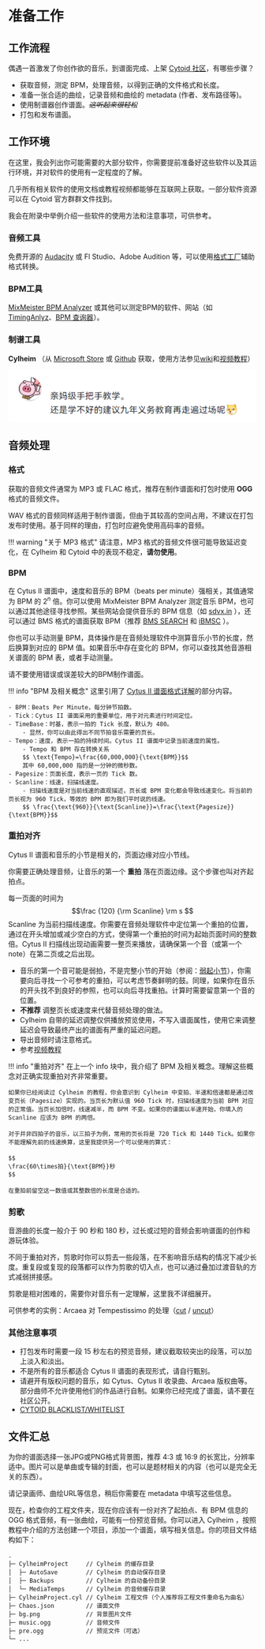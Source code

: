 # 准备工作
 
## 工作流程

偶遇一首激发了你创作欲的音乐，到谱面完成、上架 [Cytoid 社区](https://cytoid.io)，有哪些步骤？

- 获取音频，测定 BPM，处理音频，以得到正确的文件格式和长度。
- 准备一张合适的曲绘，记录音频和曲绘的 metadata (作者、发布路径等)。
- 使用制谱器创作谱面。*~~这听起来很轻松~~*
- 打包和发布谱面。

## 工作环境

在这里，我会列出你可能需要的大部分软件，你需要提前准备好这些软件以及其运行环境，并对软件的使用有一定程度的了解。

几乎所有相关软件的使用文档或教程视频都能够在互联网上获取。一部分软件资源可以在 Cytoid 官方群群文件找到。

我会在附录中举例介绍一些软件的使用方法和注意事项，可供参考。

### 音频工具

免费开源的 [Audacity](https://www.audacityteam.org/) 或 Fl Studio、Adobe Audition 等，可以使用[格式工厂](http://www.pcfreetime.com/formatfactory/CN/index.html)辅助格式转换。

### BPM工具

[MixMeister BPM Analyzer](https://www.mixmeister.com/bpm-analyzer.html) 或其他可以测定BPM的软件、网站（如 [TimingAnlyz](https://osu.ppy.sh/users/126198)、[BPM 查询器](https://vocalremover.org/zh/key-bpm-finder)）。

### 制谱工具

**Cylheim** （从 [Microsoft Store](https://www.microsoft.com/zh-cn/p/cylheim/9pcczswg973k) 或 [Github](https://github.com/Horiztar/Cylheim-Windows/releases) 获取，使用方法参见[wiki](https://github.com/Horiztar/Cylheim-Windows/wiki)和[视频教程](https://www.bilibili.com/video/BV1Ly4y1m7Np)）

![image-20230316114102079](Adagio.assets/image-20230316114102079-1715617193050-1.png)



## 音频处理

### 格式

获取的音频文件通常为 MP3 或 FLAC 格式，推荐在制作谱面和打包时使用 **OGG** 格式的音频文件。

WAV 格式的音频同样适用于制作谱面，但由于其较高的空间占用，不建议在打包发布时使用。基于同样的理由，打包时应避免使用高码率的音频。

!!! warning "关于 MP3 格式"
    请注意，MP3 格式的音频文件很可能导致延迟变化，在 Cylheim 和 Cytoid 中的表现不稳定，**请勿使用**。

### BPM

在 Cytus II 谱面中，速度和音乐的 BPM（beats per minute）强相关，其值通常为 BPM 的 $2^n$​ ​倍。你可以使用 MixMeister BPM Analyzer 测定音乐 BPM，也可以通过其他途径寻找参照。某些网站会提供音乐的 BPM 信息（如 [sdvx.in](https://sdvx.in/) ），还可以通过 BMS 格式的谱面获取 BPM（推荐 [BMS SEARCH](https://bmssearch.net/) 和 [iBMSC](https://www.cs.mcgill.ca/~ryang6/iBMSC/) ）。

你也可以手动测量 BPM，具体操作是在音频处理软件中测算音乐小节的长度，然后换算到对应的 BPM 值。如果音乐中存在变化的 BPM，你可以查找其他音游相关谱面的 BPM 表，或者手动测量。

请不要使用错误或误差较大的BPM制作谱面。

!!! info "BPM 及相关概念"
    这里引用了 [Cytus II 谱面格式详解](https://cytoid.wiki/zh/charting/chart-json.html)的部分内容。
    
    - BPM：Beats Per Minute，每分钟节拍数。
    - Tick：Cytus II 谱面采用的重要单位，用于对元素进行时间定位。
    - TimeBase：时基，表示一拍的 Tick 长度，默认为 480。
        - 显然，你可以由此得出不同节拍音乐需要的页长。
    - Tempo：速度，表示一拍的持续时间。Cytus II 谱面中记录当前速度的属性。
        - Tempo 和 BPM 存在转换关系 
        $$ \text{Tempo}=\frac{60,000,000}{\text{BPM}}$$
        其中 60,000,000 指的是一分钟的微秒数。
    - Pagesize：页面长度，表示一页的 Tick 数。
    - Scanline：线速，扫描线速度。
        - 扫描线速度是对当前线速的直观描述，页长或 BPM 变化都会导致线速变化。将当前的页长视为 960 Tick，等效的 BPM 即为我们平时说的线速。
        $$ \frac{\text{960}}{\text{Scanline}}=\frac{\text{Pagesize}}{\text{BPM}}$$

### 重拍对齐

Cytus II 谱面和音乐的小节是相关的，页面边缘对应小节线。

你需要正确处理音频，让音乐的第一个 **重拍** 落在页面边缘。这个步骤也叫对齐起拍点。

每一页面的时间为
$$\frac {120} {\rm Scanline} \rm s
$$
Scanline 为当前扫描线速度。你需要在音频处理软件中定位第一个重拍的位置，通过在开头增加或减少空白的方式，使得第一个重拍的时间为起始页面时间的整数倍。Cytus II 扫描线出现动画需要一整页来播放，请确保第一个音（或第一个 note）在第二页或之后出现。

- 音乐的第一个音可能是弱拍，不是完整小节的开始（参阅：[弱起小节](https://zhuanlan.zhihu.com/p/89747708)），你需要向后寻找一个可参考的重拍，可以考虑节奏鲜明的鼓。同理，如果你在音乐的开头找不到良好的参照，也可以向后寻找重拍。计算时需要留意第一个音的位置。
- **不推荐** 调整页长或速度来代替音频处理的做法。
- Cylheim 自带的延迟调整仅供播放预览使用，不写入谱面属性，使用它来调整延迟会导致最终产出的谱面有严重的延迟问题。
- 导出音频时请注意格式。
- 参考[视频教程](https://www.bilibili.com/video/BV1a94y1L7jn/)

!!! info "重拍对齐"
    在上一个 info 块中，我介绍了 BPM 及相关概念。理解这些概念对正确实现重拍对齐非常重要。
 
    如果你已经阅读过 Cylheim 的教程，你会意识到 Cylheim 中变拍、半速和倍速都是通过改变页长（Pagesize）实现的。当页长为默认值 960 Tick 时，扫描线速度为当前 BPM 对应的正常值。当页长加倍时，线速减半，而 BPM 不变。如果你的谱面以半速开始，你填入的 Scanline 应该为 BPM 的两倍。

    对于并非四拍子的音乐，以三拍子为例，常用的页长将是 720 Tick 和 1440 Tick。如果你不能理解先前的线速换算，这里我提供另一个可以使用的算式：
    
    $$
    \frac{60\times拍}{\text{BPM}}秒
    $$
    
    在重拍前留空这一数值或其整数倍的长度是合适的。



### 剪歌

音游曲的长度一般介于 90 秒和 180 秒，过长或过短的音频会影响谱面的创作和游玩体验。

不同于重拍对齐，剪歌时你可以剪去一些段落，在不影响音乐结构的情况下减少长度。重复段或复现的段落都可以作为剪歌的切入点，也可以通过叠加过渡音轨的方式减弱拼接感。

剪歌是相对困难的，需要你对音乐有一定理解，这里我不详细展开。

可供参考的实例：Arcaea 对 Tempestissimo 的处理（[cut](https://www.bilibili.com/video/BV1tt4y1C7BG/) / [uncut](https://www.bilibili.com/video/BV1Yy4y1v7jC/)）

### 其他注意事项

- 打包发布时需要一段 15 秒左右的预览音频，建议截取较突出的段落，可以加上淡入和淡出。
- 不是所有的音乐都适合 Cytus II 谱面的表现形式，请自行甄别。
- 请避开有版权问题的音乐，如 Cytus、Cytus II 收录曲、Arcaea 版权曲等。部分曲师不允许使用他们的作品进行自制。如果你已经完成了谱面，请不要在社区公开。
- [CYTOID BLACKLIST/WHITELIST](https://docs.google.com/spreadsheets/d/1tWktIWXCcCo9_qyo-TJMNVeuYrFFPL71BL0zB5ve-5U/edit#gid=0)



## 文件汇总

为你的谱面选择一张JPG或PNG格式背景图，推荐 4:3 或 16:9 的长宽比，分辨率适中。图片可以是单曲或专辑的封面，也可以是题材相关的内容（也可以是完全无关的东西）。

请记录画师、曲绘URL等信息，稍后你需要在 metadata 中填写这些信息。

现在，检查你的工程文件夹，现在你应该有一份对齐了起拍点、有 BPM 信息的 OGG 格式音频，有一张曲绘，可能有一份预览音频。你可以进入 Cylheim ，按照教程中介绍的方法创建一个项目，添加一个谱面，填写相关信息。你的项目文件结构如下：

```
.
├─ CylheimProject     // Cylheim 的缓存目录     
│  ├─ AutoSave        // Cylheim 的自动保存目录
│  ├─ Backups         // Cylheim 的自动备份目录
│  └─ MediaTemps      // Cylheim 的音频缓存目录
├─ CylheimProject.cyl // Cylheim 工程文件（个人推荐将工程文件重命名为曲名）       
├─ Chaos.json         // 谱面文件               
├─ bg.png             // 背景图片文件   
├─ music.ogg          // 音频文件               
├─ pre.ogg            // 预览文件（可选）               
└─ ...           
```

